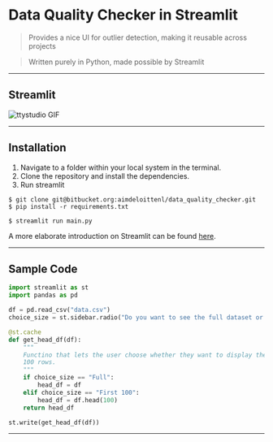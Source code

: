 
# Data Quality Checker in Streamlit

> Provides a nice UI for outlier detection, making it reusable across projects

> Written purely in Python, made possible by Streamlit

---

## Streamlit
![ttystudio GIF](https://camo.githubusercontent.com/5ae1dcfd188be26bbb0648fb62e9d6d593dbb6f5/68747470733a2f2f617773312e646973636f757273652d63646e2e636f6d2f7374616e6461726431302f75706c6f6164732f73747265616d6c69742f6f726967696e616c2f31582f323932653938356637663735656637626566386332376235383939663731663736636435373765302e676966)

---

## Installation

1. Navigate to a folder within your local system in the terminal.
2. Clone the repository and install the dependencies.
3. Run streamlit

```shell
$ git clone git@bitbucket.org:aimdeloittenl/data_quality_checker.git
$ pip install -r requirements.txt

$ streamlit run main.py
```

A more elaborate introduction on Streamlit can be found [here](https://lunch-share-app.herokuapp.com/).

---

## Sample Code

```python
import streamlit as st
import pandas as pd

df = pd.read_csv("data.csv")
choice_size = st.sidebar.radio("Do you want to see the full dataset or the first 100 rows?", ("First 100", "Full"))

@st.cache
def get_head_df(df):
    """
    Functino that lets the user choose whether they want to display the whole dataframe or only the first
    100 rows.
    """
    if choice_size == "Full":
        head_df = df
    elif choice_size == "First 100":
        head_df = df.head(100)
    return head_df

st.write(get_head_df(df))
```

---

